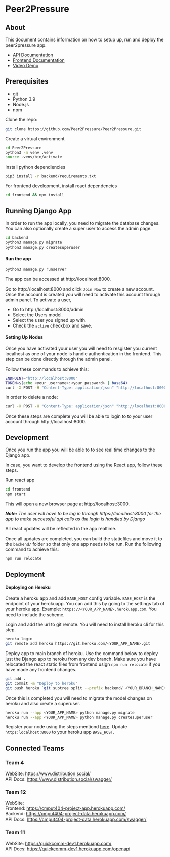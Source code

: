 # Peer2Pressure


## About

This document contains information on how to setup up, run and deploy the peer2pressure app.

- [API Documentation](https://p2psd.herokuapp.com/swagger)
- [Frontend Documentation](https://github.com/Peer2Pressure/Peer2Pressure/blob/main/frontend/README.md)
- [Video Demo](https://www.youtube.com/watch?v=SRCNCyfNsec)

## Prerequisites
- git
- Python 3.9
- Node.js
- npm

Clone the repo:
```sh
git clone https://github.com/Peer2Pressure/Peer2Pressure.git
```

Create a virtual environment
```sh
cd Peer2Pressure
python3 -m venv .venv
source .venv/bin/activate
```

Install python dependiencies
```sh
pip3 install -r backend/requirements.txt
```

For frontend development, install react dependencies
```sh
cd frontend && npm install
```

## Running Django App

In order to run the app locally, you need to migrate the database changes. You can also optionally create a super user to access the admin page.
```sh
cd backend
python3 manage.py migrate
python3 manage.py createsuperuser
```

#### Run the app
```sh
python3 manage.py runserver
```

The app can be accessed at http://localhost:8000.

Go to http://localhost:8000 and click `Join Now` to create a new account. Once the account is created you will need to activate this account through admin panel. To activate a user,

- Go to http://localhost:8000/admin
- Select the Users model.
- Select the user you signed up with.
- Check the `active` checkbox and save.

#### Setting Up Nodes
Once you have activated your user you will need to resgister you current localhost as one of your node is handle authentication in the frontend. This step can be done directly through the admin panel.

Follow these commands to achieve this:
```sh
ENDPOINT="http://localhost:8000"
TOKEN=$(echo <your_username>:<your_password> | base64)
curl -X POST -H "Content-Type: application/json" "http://localhost:8000/nodes/" -d '{"api_endpoint": "'"$ENDPOINT"'", "token": "'"$TOKEN"'"}'
```

In order to delete a node:
```sh
curl -X POST -H "Content-Type: application/json" "http://localhost:8000/nodes/" -d '{"api_endpoint": "'"$ENDPOINT"'"}'
```

Once these steps are complete you will be able to login to to your user account through http://localhost:8000.


## Development

Once you run the app you will be able to to see real time changes to the Django app.

In case, you want to develop the frontend using the React app, follow these steps.

Run react app
```sh
cd frontend
npm start
```

This will open a new browser page at http://localhost:3000.

***Note:** The user will have to be log in through https://localhost:8000 for the app to make successful api calls as the login is handled by Django*

All react updates will be reflected in the app realtime.

Once all updates are completed, you can build the staticfiles and move it to the `backend/` folder so that only one app needs to be run. Run the following command to achieve this:
```sh
npm run relocate
```

## Deployment

#### Deploying on Heroku

Create a heroku app and add `BASE_HOST` config variable. `BASE_HOST` is the endpoint of your herokuapp. You can add this by going to the settings tab of your heroku app. Example: `https://<YOUR_APP_NAME>.herokuapp.com`. You need to include the scheme.

Login and add the url to git remote. You will need to install heroku cli for this step.


```sh
heroku login
git remote add heroku https://git.heroku.com/<YOUR_APP_NAME>.git
```

Deploy app to main branch of heroku. Use the command below to deploy just the Django app to heroku from any dev branch. Make sure you have relocated the react static files from frontend usign `npm run relocate` if you have made any frontend changes.
```sh
git add .
git commit -m "Deploy to heroku"
git push heroku `git subtree split --prefix backend/ <YOUR_BRANCH_NAME>`:refs/heads/main
```

Once this is completed you will need to migrate the model changes on heroku and also create a superuser.
```sh
heroku run --app <YOUR_APP_NAME> python manage.py migrate
heroku run --app <YOUR_APP_NAME> python manage.py createsuperuser
```

Register your node using the steps mentiond [here](#setting-up-nodes). Update `https:localhost:8000` to your heroku app `BASE_HOST`.

## Connected Teams

### Team 4

WebSite: https://www.distribution.social/ \
API Docs: https://www.distribution.social/swagger/

### Team 12

WebSite: \
Frontend: https://cmput404-project-app.herokuapp.com/ \
Backend: https://cmput404-project-data.herokuapp.com/ \
API Docs: https://cmput404-project-data.herokuapp.com/swagger/

### Team 11

WebSite: https://quickcomm-dev1.herokuapp.com/ \
API Docs: https://quickcomm-dev1.herokuapp.com/openapi
